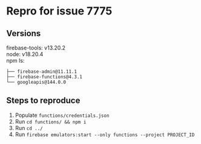 # Repro for issue 7775

## Versions

firebase-tools: v13.20.2<br>
node: v18.20.4<br>
npm ls:

```
├── firebase-admin@11.11.1
├── firebase-functions@4.3.1
└── googleapis@144.0.0
```

## Steps to reproduce

1. Populate `functions/credentials.json`
2. Run `cd functions/ && npm i`
3. Run `cd ../`
4. Run `firebase emulators:start --only functions --project PROJECT_ID`
